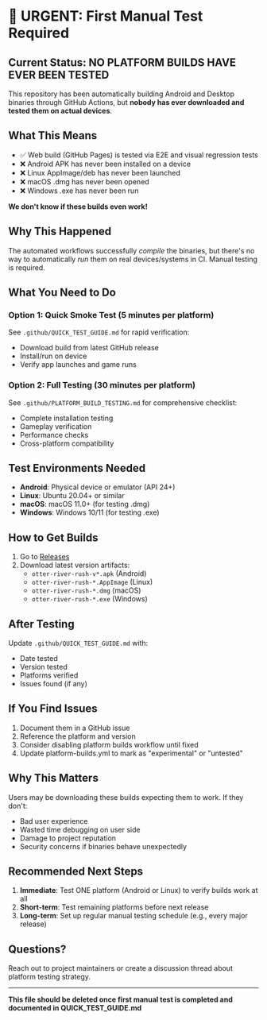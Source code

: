 # 🚨 URGENT: First Manual Test Required

## Current Status: NO PLATFORM BUILDS HAVE EVER BEEN TESTED

This repository has been automatically building Android and Desktop binaries through GitHub Actions, but **nobody has ever downloaded and tested them on actual devices**.

## What This Means

- ✅ Web build (GitHub Pages) is tested via E2E and visual regression tests
- ❌ Android APK has never been installed on a device
- ❌ Linux AppImage/deb has never been launched
- ❌ macOS .dmg has never been opened
- ❌ Windows .exe has never been run

**We don't know if these builds even work!**

## Why This Happened

The automated workflows successfully *compile* the binaries, but there's no way to automatically *run* them on real devices/systems in CI. Manual testing is required.

## What You Need to Do

### Option 1: Quick Smoke Test (5 minutes per platform)

See `.github/QUICK_TEST_GUIDE.md` for rapid verification:
- Download build from latest GitHub release
- Install/run on device
- Verify app launches and game runs

### Option 2: Full Testing (30 minutes per platform)

See `.github/PLATFORM_BUILD_TESTING.md` for comprehensive checklist:
- Complete installation testing
- Gameplay verification
- Performance checks
- Cross-platform compatibility

## Test Environments Needed

- **Android**: Physical device or emulator (API 24+)
- **Linux**: Ubuntu 20.04+ or similar
- **macOS**: macOS 11.0+ (for testing .dmg)
- **Windows**: Windows 10/11 (for testing .exe)

## How to Get Builds

1. Go to [Releases](../../releases)
2. Download latest version artifacts:
   - `otter-river-rush-v*.apk` (Android)
   - `otter-river-rush-*.AppImage` (Linux)
   - `otter-river-rush-*.dmg` (macOS)
   - `otter-river-rush-*.exe` (Windows)

## After Testing

Update `.github/QUICK_TEST_GUIDE.md` with:
- Date tested
- Version tested  
- Platforms verified
- Issues found (if any)

## If You Find Issues

1. Document them in a GitHub issue
2. Reference the platform and version
3. Consider disabling platform builds workflow until fixed
4. Update platform-builds.yml to mark as "experimental" or "untested"

## Why This Matters

Users may be downloading these builds expecting them to work. If they don't:
- Bad user experience
- Wasted time debugging on user side
- Damage to project reputation
- Security concerns if binaries behave unexpectedly

## Recommended Next Steps

1. **Immediate**: Test ONE platform (Android or Linux) to verify builds work at all
2. **Short-term**: Test remaining platforms before next release
3. **Long-term**: Set up regular manual testing schedule (e.g., every major release)

## Questions?

Reach out to project maintainers or create a discussion thread about platform testing strategy.

---

**This file should be deleted once first manual test is completed and documented in QUICK_TEST_GUIDE.md**
